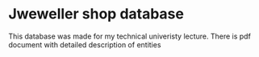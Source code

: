 <h1>Jweweller shop database</h1>
This database was made for my technical univeristy lecture. There is pdf document with detailed description of entities 
